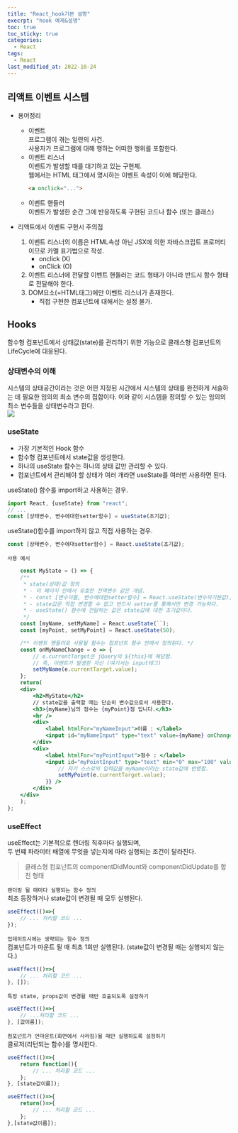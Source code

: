 ```yaml
---
title: "React_hook기본 설명"
execrpt: "hook 예제&설명"
toc: true
toc_sticky: true
categories:
  - React
tags:
  - React
last_modified_at: 2022-10-24
---
```

## 리액트 이벤트 시스템
- 용어정리  
  - 이벤트  
    프로그램이 겪는 일련의 사건.  
    사용자가 프로그램에 대해 행하는 어떠한 행위를 포함한다.
  - 이벤트 리스너  
    이벤트가 발생할 때를 대기하고 있는 구현체.  
    웹에서는 HTML 태그에서 명시하는 이벤트 속성이 이에 해당한다.  
    ```html
    <a onclick="...">
    ```
  - 이벤트 핸들러  
    이벤트가 발생한 순간 그에 반응하도록 구현된 코드나 함수 (또는 클래스)

- 리액트에서 이벤트 구현시 주의점
    1. 이벤트 리스너의 이름은 HTML속성 아닌 JSX에 의한 자바스크립트 프로퍼티이므로 카멜 표기법으로 작성.
       - onclick (X)
       - onClick (O)
    2. 이벤트 리스너에 전달할 이벤트 핸들러는 코드 형태가 아니라 반드시 함수 형태로 전달해야 한다.
    3. DOM요소(=HTML태그)에만 이벤트 리스너가 존재한다.
       - 직접 구현한 컴포넌트에 대해서는 설정 불가.

## Hooks
함수형 컴포넌트에서 상태값(state)를 관리하기 위한 기능으로 클래스형 컴포넌트의 LifeCycle에 대응된다.  
### 상태변수의 이해
시스템의 상태공간이라는 것은 어떤 지정된 시간에서 시스템의 상태를 완전하게 서술하는 데 필요한 임의의 최소 변수의 집합이다. 이와 같이 시스템을 정의할 수 있는 임의의 최소 변수들을 상태변수라고 한다.  
![](https://user-images.githubusercontent.com/105098581/197465044-fbc58170-6bb7-43ef-a263-d52da281f8df.png)  
### useState
- 가장 기본적인 Hook 함수
- 함수형 컴포넌트에서 state값을 생성한다.
- 하나의 useState 함수는 하나의 상태 값만 관리할 수 있다.
- 컴포넌트에서 관리해야 할 상태가 여러 개라면 useState를 여러번 사용하면 된다.

useState() 함수를 import하고 사용하는 경우.
```jsx
import React, {useState} from "react";
// ...
const [상태변수, 변수에대한setter함수] = useState(초기값);
```
useState()함수를 import하지 않고 직접 사용하는 경우.
```jsx
const [상태변수, 변수에대setter함수] = React.useState(초기값);
```
`사용 예시`
```jsx
    const MyState = () => {
    /**
     * state(상태)값 정의
     * - 이 페이지 안에서 유효한 전역변수 같은 개념.
     * - const [변수이름, 변수에대한setter함수] = React.useState(변수의기본값);
     * - state값은 직접 변경할 수 없고 반드시 setter를 통해서만 변경 가능하다.
     * - useState() 함수에 전달하는 값은 state값에 대한 초기값이다.
     */ 
    const [myName, setMyName] = React.useState(``);
    const [myPoint, setMyPoint] = React.useState(50);

    /** 이벤트 핸들러로 사용될 함수는 컴포넌트 함수 안에서 정의된다. */
    const onMyNameChange = e => {
        // e.currentTarget은 jQuery의 ${this}에 해당함.
        // 즉, 이벤트가 발생한 자신 (여기서는 input태그)
        setMyName(e.currentTarget.value);
    };
    return(
    <div>
        <h2>MyState</h2>
        // state값을 출력할 때는 단순히 변수값으로서 사용한다.
        <h3>{myName}님의 점수는 {myPoint}점 입니다.</h3>
        <hr />
        <div>
            <label htmlFor="myNameInput">이름 : </label>
            <input id="myNameInput" type="text" value={myName} onChange={onMyNameChange} />
        </div>
        <div>
            <label htmlFor="myPointInput">점수 : </label>
            <input id="myPointInput" type="text" min="0" max="100" value={myPoint} onChange={e=>{
                // 자기 스스로의 입력값을 myName이라는 state값에 반영함.
                setMyPoint(e.currentTarget.value);
            }} />
        </div>
    </div>
    );
};
```

### useEffect
useEffect는 기본적으로 렌더링 직후마다 실행되며,  
두 번쨰 파라미터 배열에 무엇을 넣는지에 따라 실행되는 조건이 달라진다.  
> 클래스형 컴포넌트의 componentDidMount와 componentDidUpdate를 합친 형태
  
<div markdown="1" class="primary-notice">

`랜더링 될 때마다 실행되는 함수 정의`  
최초 등장하거나 state값이 변경될 때 모두 실행된다.
```jsx
useEffect(()=>{
    // ... 처리할 코드 ...
});
```
`업데이트시에는 생략되는 함수 정의`  
컴포넌트가 마운트 될 때 최초 1회만 실행된다. (state값이 변경될 때는 실행되지 않는다.)
```jsx
useEffect(()=>{
    // ... 처리할 코드 ...
}, []);
```
`특정 state, props값이 변경될 때만 호출되도록 설정하기`
```jsx
useEffect(()=>{
    // ...처리할 코드 ...
}, [값이름]);
```
`컴포넌트가 언마운트(화면에서 사라짐)될 때만 실행하도록 설정하기`  
클로저(리턴되는 함수)를 명시한다.
```jsx
useEffect(()=>{
    return function(){
        // ... 처리할 코드 ...
    };
}, [state값이름]);
```
```jsx
useEffect(()=>{
    return()=>{
        // ... 처리할 코드 ...
    };
},[state값이름]);
```
</div>

